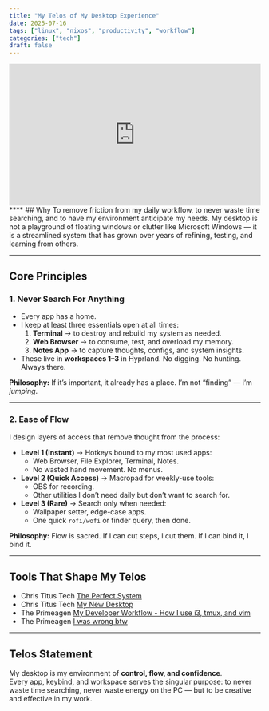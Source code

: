 ```yaml
---
title: "My Telos of My Desktop Experience"
date: 2025-07-16
tags: ["linux", "nixos", "productivity", "workflow"]
categories: ["tech"]
draft: false
---
```


<div style="position:relative; padding-bottom:56.25%; height:0; overflow:hidden;">
  <iframe src="https://www.youtube.com/embed/VIDEO_ID"
      style="position:absolute; top:0; left:0; width:100%; height:100%; border:0;"
      allowfullscreen>
  </iframe>
</div>
****
## Why
To remove friction from my daily workflow, to never waste time searching, and to have my environment anticipate my needs.  
My desktop is not a playground of floating windows or clutter like Microsoft Windows — it is a streamlined system that has grown over years of refining, testing, and learning from others.  

---
## Core Principles
### 1. Never Search For Anything
- Every app has a home.  
- I keep at least three essentials open at all times:  
  1. **Terminal** → to destroy and rebuild my system as needed.  
  2. **Web Browser** → to consume, test, and overload my memory.  
  3. **Notes App** → to capture thoughts, configs, and system insights.  
- These live in **workspaces 1–3** in Hyprland. No digging. No hunting. Always there.  

**Philosophy:** If it’s important, it already has a place. I’m not “finding” — I’m *jumping*.  

---

### 2. Ease of Flow
I design layers of access that remove thought from the process:  
- **Level 1 (Instant)** → Hotkeys bound to my most used apps:  
  - Web Browser, File Explorer, Terminal, Notes.  
  - No wasted hand movement. No menus.  
- **Level 2 (Quick Access)** → Macropad for weekly-use tools:  
  - OBS for recording.  
  - Other utilities I don’t need daily but don’t want to search for.  
- **Level 3 (Rare)** → Search only when needed:  
  - Wallpaper setter, edge-case apps.  
  - One quick `rofi/wofi` or finder query, then done.  

**Philosophy:** Flow is sacred. If I can cut steps, I cut them. If I can bind it, I bind it.  

---

## Tools That Shape My Telos
- Chris Titus Tech [The Perfect System](https://www.youtube.com/watch?v=ZgHX8jPuHjE)  
- Chris Titus Tech [My New Desktop](https://www.youtube.com/watch?v=wNL6eIoksd8)
- The Primeagen [My Developer Workflow - How I use i3, tmux, and vim](https://www.youtube.com/watch?v=bdumjiHabhQ&t=340s)
- The Primeagen [I was wrong btw](https://www.youtube.com/watch?v=ZH3iKbEiks0&t=2s)

---
## Telos Statement
My desktop is my environment of **control, flow, and confidence**.  
Every app, keybind, and workspace serves the singular purpose: to never waste time searching, never waste energy on the PC — but to be creative and effective in my work.
